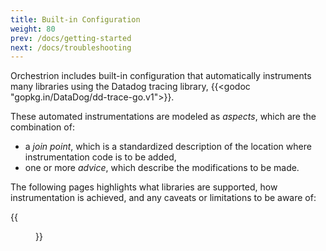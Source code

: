 ```yaml
---
title: Built-in Configuration
weight: 80
prev: /docs/getting-started
next: /docs/troubleshooting
---
```


Orchestrion includes built-in configuration that automatically instruments many libraries using the
Datadog tracing library, {{<godoc "gopkg.in/DataDog/dd-trace-go.v1">}}.

These automated instrumentations are modeled as _aspects_, which are the combination of:
- a _join point_, which is a standardized description of the location where instrumentation code is
  to be added,
- one or more _advice_, which describe the modifications to be made.

The following pages highlights what libraries are supported, how instrumentation is achieved, and
any caveats or limitations to be aware of:

{{<menu icon="document-add">}}
